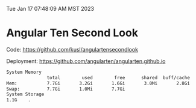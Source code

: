 Tue Jan 17 07:48:09 AM MST 2023

# Angular Ten Second Look

Code: https://github.com/kusl/angulartensecondlook

Deployment: https://github.com/angularten/angularten.github.io

```bash
System Memory
               total        used        free      shared  buff/cache   available
Mem:           7.7Gi       3.2Gi       1.6Gi       3.0Mi       2.8Gi       4.1Gi
Swap:          7.7Gi       1.0Mi       7.7Gi
System Storage
1.1G	.

